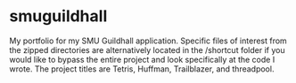 # smuguildhall
My portfolio for my SMU Guildhall application. Specific files of interest from the zipped directories are alternatively located in the /shortcut folder if you would like to bypass the entire project and look specifically at the code I wrote. The project titles are Tetris, Huffman, Trailblazer, and threadpool.
